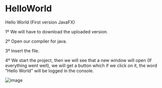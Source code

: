 # HelloWorld
Hello World (First version JavaFX)

1º We will have to download the uploaded version.

2º Open our compiler for java.

3º Insert the file.

4º We start the project, then we will see that a new window will open (If everything went well), we will get a button which if we click on it, the word "Hello World" will be logged in the console.


![image](https://user-images.githubusercontent.com/102023611/192093011-cc3e6e9a-3be0-4f3a-ae7f-be166b79e889.png)
